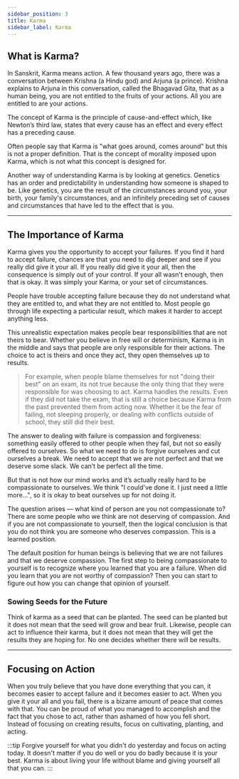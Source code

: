 ```yaml
---
sidebar_position: 3
title: Karma
sidebar_label: Karma
---
```


## What is Karma?
In Sanskrit, Karma means action. A few thousand years ago, there was a conversation between Krishna (a Hindu god) and Arjuna (a prince). Krishna explains to Arjuna in this conversation, called the Bhagavad Gita, that as a human being, you are not entitled to the fruits of your actions. All you are entitled to are your actions.

The concept of Karma is the principle of cause-and-effect which, like Newton’s third law, states that every cause has an effect and every effect has a preceding cause.

Often people say that Karma is "what goes around, comes around" but this is not a proper definition. That is the concept of morality imposed upon Karma, which is not what this concept is designed for.

Another way of understanding Karma is by looking at genetics. Genetics has an order and predictability in understanding how someone is shaped to be. Like genetics, you are the result of the circumstances around you, your birth, your family's circumstances, and an infinitely preceding set of causes and circumstances that have led to the effect that is you.

---

## The Importance of Karma
Karma gives you the opportunity to accept your failures. If you find it hard to accept failure, chances are that you need to dig deeper and see if you really did give it your all. If you really did give it your all, then the consequence is simply out of your control. If your all wasn't enough, then that is okay. It was simply your Karma, or your set of circumstances.

People have trouble accepting failure because they do not understand what they are entitled to, and what they are not entitled to. Most people go through life expecting a particular result, which makes it harder to accept anything less.

This unrealistic expectation makes people bear responsibilities that are not theirs to bear. Whether you believe in free will or determinism, Karma is in the middle and says that people are only responsible for their actions. The choice to act is theirs and once they act, they open themselves up to results.

> For example, when people blame themselves for not "doing their best" on an exam, its not true because the only thing that they were responsible for was choosing to act. Karma handles the results. Even if they did not take the exam, that is still a choice because Karma from the past prevented them from acting now. Whether it be the fear of failing, not sleeping properly, or dealing with conflicts outside of school, they still did their best.

The answer to dealing with failure is compassion and forgiveness: something easily offered to other people when they fail, but not so easily offered to ourselves. So what we need to do is forgive ourselves and cut ourselves a break. We need to accept that we are not perfect and that we deserve some slack. We can’t be perfect all the time.

But that is not how our mind works and it’s actually really hard to be compassionate to ourselves. We think "I could've done it. I just need a little more...", so it is okay to beat ourselves up for not doing it.

The question arises — what kind of person are you not compassionate to? There are some people who we think are not deserving of compassion. And if you are not compassionate to yourself, then the logical conclusion is that you do not think you are someone who deserves compassion. This is a learned position.

The default position for human beings is believing that we are not failures and that we deserve compassion. The first step to being compassionate to yourself is to recognize where you learned that you are a failure. When did you learn that you are not worthy of compassion? Then you can start to figure out how you can change that opinion of yourself.

### Sowing Seeds for the Future
Think of karma as a seed that can be planted. The seed can be planted but it does not mean that the seed will grow and bear fruit. Likewise, people can act to influence their karma, but it does not mean that they will get the results they are hoping for. No one decides whether there will be results.

---

## Focusing on Action
When you truly believe that you have done everything that you can, it becomes easier to accept failure and it becomes easier to act. When you give it your all and you fail, there is a bizarre amount of peace that comes with that. You can be proud of what you managed to accomplish and the fact that you chose to act, rather than ashamed of how you fell short. Instead of focusing on creating results, focus on cultivating, planting, and acting.

:::tip
Forgive yourself for what you didn't do yesterday and focus on acting today. It doesn't matter if you do well or you do badly because it is your best. Karma is about living your life without blame and giving yourself all that you can.
:::